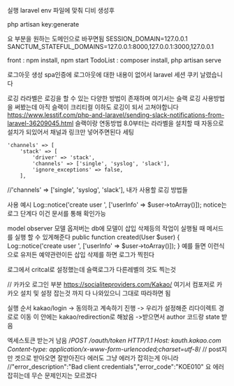 실행 
laravel env 파일에 맞춰 디비 생성후 

php artisan key:generate

요 부분을 원하는 도메인으로 바꾸면됨
SESSION_DOMAIN=127.0.0.1
SANCTUM_STATEFUL_DOMAINS=127.0.0.1:8000,127.0.0.1:3000,127.0.0.1

front : npm install, npm start
TodoList : composer install, php artisan serve

로그아웃 생성
spa인증에 로그아웃에 대한 내용이 없어서 laravel 세션 쿠키 날렸습니다

로깅
라라벨은 로깅을 할 수 있는 다양한 방법이 존재하며 여기서는 슬랙 로깅 사용방법을 써봤는데 아직 슬랙이 크리티컬 이하도 로깅이 되서 고쳐야합니다
https://www.lesstif.com/php-and-laravel/sending-slack-notifications-from-laravel-36209045.html 슬랙이랑 연동방법 8.0부터는 라라벨을 설치할 때 자동으로 설치가 되있어서 채널과 링크만 넣어주면된다
세팅 

    'channels' => [
        'stack' => [
            'driver' => 'stack',
            'channels' => ['single', 'syslog', 'slack'], 
            'ignore_exceptions' => false,
        ],

//'channels' => ['single', 'syslog', 'slack'], 내가 사용할 로깅 방법들

사용 예시 Log::notice('create user ', ['userInfo' => $user->toArray()]);  notice는 로그 단계다 이건 문서를 통해 확인가능 

model observer 모델 옵저버는 db에 모델이 삽입 삭제등의 작업이 실행될 때 메서드를 실행 할 수 있게해준다 
public function created(User $user)
{
        Log::notice('create user ', ['userInfo' => $user->toArray()]);
} 예를 들면 이런식으로 유저든 예약관련이든 삽입 삭제를 하면 로그가 찍힌다 


로그에서 critcal로 설정했는데 슬랙로그가 다른레벨의 것도 찍는것

// 카카오 로그인 부분 
https://socialiteproviders.com/Kakao/ 여기서 컴포저로 카카오 설치 및 설정 잡는것 까지 다 나와있으니 그대로 따라하면 됨


실행 순서
kakao/login -> 동의하고 계속하기 진행 
-> 우리가 설정해준 리다이렉트 경로로 이동 이 안에는 kakao/redirection로 해놨음
->받으면서 author 코드랑 state 받음

엑세스토큰 받는거 남음
/*POST /oauth/token HTTP/1.1
Host: kauth.kakao.com
Content-type: application/x-www-form-urlencoded;charset=utf-8*/
// post지만 겟으로 받아오면 잘받아진다 에러도 그냥 에러가 잡히는게 아니라
//"error_description":"Bad client credentials","error_code":"KOE010" 요 에러 잡히는데 무슨 문제인지는 모르겠다



